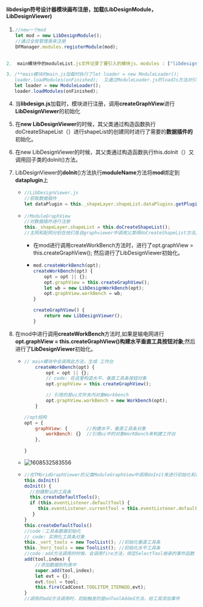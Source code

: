 #### libdesign符号设计器模块画布注册，加载(LibDesignModule，LibDesignViewer)

1. ```jsx
   //new一个mod
   let mod = new LibDesignModule();
   //通过全局管理类来注册
   DFManager.modules.registerModule(mod);
   ```
```jsx
   
2.  main模块中的moduleList.js文件记录了要引入的模块js，modules : ["libdesign.js","distribution.js","transmissiongrid.js"],

3. /**main模块的main.js加载时执行了let loader = new ModuleLoader();
   loader.loadModules(onFinished);  又通过ModuleLoader.js的loadJs方法对引入的js进行加载**/
   let loader = new ModuleLoader();
   loader.loadModules(onFinished);
```

4. 当**libdesign.js**加载时，模块进行注册，调用**createGraphView**进行**LibDesignViewer**的初始化

5. 在**new LibDesignViewer**的时候，其父类通过构造函数执行doCreateShapeList（）进行shapeList的创建同时进行了需要的**数据插件的**初始化。

6. 在new LibDesignViewer的时候，其父类通过构造函数执行this.doInit（）又调用回子类的doInit()方法。

7. LibDesignViewer的**doInit**()方法执行**moduleName**方法将**mod**绑定到**dataplugin**上

   - ```js
     //LibDesignViewer.js
     //获取数据插件
     let dataPlugin = this._shapeLayer.shapeList.dataPlugins.getPluginByName("ModuleDataPlugin");
     ```
     
   - ```js
     //ModuleGraphView
     //对数据插件进行注册
     this._shapeLayer.shapeList = this.doCreateShapeList();
     //主网和配网分别在他们各自graphviewer中调用父类得doCreateShapeList方法。符号设计器是在EditDeviceInfo.js的createStatusShapeList
     ```
   
     
   
     
   
     - 在mod进行调用createWorkBench方法时，进行了opt.graphView = this.createGraphView(); 然后进行了LibDesignViewer初始化。
     
     - ```js
       mod.createWorkBench(opt);
       createWorkBench(opt) {
           opt = opt || {};
           opt.graphView = this.createGraphView();
           let wb = new LibDesignWorkBench(opt);
           opt.graphView.workBench = wb;
       }
       
       createGraphView() {
           return new LibDesignViewer();
       }
       ```
     
   
8. 在mod中进行调用**createWorkBench**方法时,如果是输电网进行**opt.graphView = this.createGraphView()构建水平垂直工具按钮对象**;然后进行了**LibDesignViewer**初始化。

   - ```js
     // main模块中会调用此方法，生成 工作台
         createWorkBench(opt) {
             opt = opt || {};
             // code: 在这里构造水平、垂直工具条按钮对象
             opt.graphView = this.createGraphView();
     
             // 引用的是ui文件夹内对象Workbench
             opt.graphView.workBench = new Workbench(opt);
         }
     
     //opt结构
     opt = {
         graphView: {       //构建水平，垂直工具条对象
             workBench: {}  //引用ui中的对象WorKBench来构建工作台
         }, 
       
     }
     ```

   - ![1608532583556](C:\Users\18567\AppData\Roaming\Typora\typora-user-images\1608532583556.png)

   - ```js
     //在TMGridGraphViewer的父类ModuleGraphView中调用doInit来进行初始化和创建垂直工具条
     this.doInit()
     doInit() {
       //创建默认的工具条
       this.createDefaultTools();
       if (this.eventListener.defaultTool) {
          this.eventListener.currentTool = this.eventListener.defaultTool;
        }
     }
     this.createDefaultTools()
     //code：工具条数据初始化
     // code: 实例化工具条对象
     this._vert_tools = new ToolList(); //初始化垂直工具条
     this._horz_tools = new ToolList(); //初始化水平工具条
     //code：add方法调用的时候，会调用fire方法，绑定SelectTool继承的事件函数
     add(tool,index) {
         //添加数据到列表中
         super.add(tool,index);
         let evt = {};
         evt.tool = tool;
         this.fire(CadConst.TOOLITEM_ITEMADD,evt);
     }
     //调用的add方法调用时，初始触发的是onToolAdded方法，给工具添加事件
     
     ```


